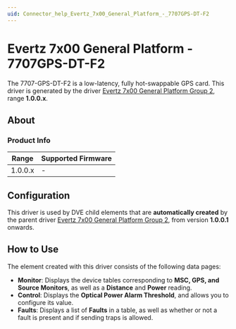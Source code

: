 ```yaml
---
uid: Connector_help_Evertz_7x00_General_Platform_-_7707GPS-DT-F2
---
```


# Evertz 7x00 General Platform - 7707GPS-DT-F2

The 7707-GPS-DT-F2 is a low-latency, fully hot-swappable GPS card. This driver is generated by the driver [Evertz 7x00 General Platform Group 2](xref:Connector_help_Evertz_7x00_General_Platform_Group_2), range **1.0.0.x**.

## About

### Product Info

| **Range** | **Supported Firmware** |
|-----------|------------------------|
| 1.0.0.x   | \-                     |

## Configuration

This driver is used by DVE child elements that are **automatically created** by the parent driver [Evertz 7x00 General Platform Group 2](xref:Connector_help_Evertz_7x00_General_Platform_Group_2), from version **1.0.0.1** onwards.

## How to Use

The element created with this driver consists of the following data pages:

- **Monitor**: Displays the device tables corresponding to **MSC, GPS, and Source Monitors**, as well as a **Distance** and **Power** reading.
- **Control**: Displays the **Optical Power Alarm Threshold**, and allows you to configure its value.
- **Faults**: Displays a list of **Faults** in a table, as well as whether or not a fault is present and if sending traps is allowed.
